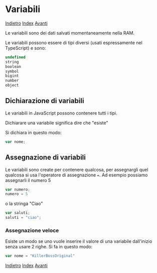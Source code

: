 # Variabili
[Indietro](./1-comments.md) [Index](./index.md) [Avanti](./2-variabili.md)

Le variabili sono dei dati salvati momentaneamente nella RAM.

Le variabili possono essere di tipi diversi (usati espressamente nel TypeScript) e sono:

```js
undefined
string
boolean
symbol
bigint
number
object
```

## Dichiarazione di variabili
Le variabili in JavaScript possono contenere tutti i tipi.

Dichiarare una variabile significa dire che "esiste"

Si dichiara in questo modo:
```js
var nome;
```

## Assegnazione di variabili
Le variabili sono create per contenere qualcosa, per assegnargli quel qualcosa si usa l'operatore di assegnazione `=`.
Ad esempio possiamo assegnarli il numero 5

```js
var numero;
numero = 5
```

o la stringa "Ciao"

```js
var saluti;
saluti = "ciao";
```

### Assegnazione veloce
Esiste un modo se uno vuole inserire il valore di una variabile dall'inizio senza usare 2 righe.
Si fa in questo modo:

```js
var nome = "KillerBossOriginal"
```

[Indietro](./1-comments.md) [Index](./index.md) [Avanti](./2-variabili.md)